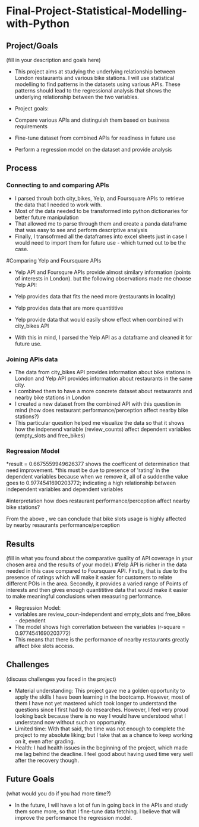 # Final-Project-Statistical-Modelling-with-Python

## Project/Goals
(fill in your description and goals here)
* This project aims at studying the underlying relationship between London restaurants and various bike stations. I will use statistical modelling to find patterns in the datasets using various APIs. These patterns should lead to the regressional analysis that shows the underlying relationship between the two variables.
  
* Project goals: 
* Compare various APIs and distinguish them based on business requirements
* Fine-tune dataset from combined APIs for readiness in future use
* Perform a regression model on the dataset and provide analysis

## Process
### Connecting to and comparing APIs
* I parsed throuh both city_bikes, Yelp, and Foursquare APIs to retrieve the data that I needed to work with.
* Most of the data needed to be transformed into python dictionaries for better future manipulation
* That allowed me to parse through them and create a panda dataframe that was easy to see and perform descriptive analysis
* Finally, I transofrmed all the dataframes into excel sheets just in case I would need to import them for future use - which turned out to be the case.

#Comparing Yelp and Foursquare APIs
* Yelp API and Foursqure APIs provide almost similary information (points of interests in London). but the following observations made me choose Yelp API:
* Yelp provides data that fits the need more (restaurants in locality)
* Yelp provides data that are more quantititive
* Yelp provide data that would easily show effect when combined with city_bikes API
  
* With this in mind, I parsed the Yelp API as a dataframe and cleaned it for future use. 
  
### Joining APIs data

* The data from city_bikes API provides information about bike stations in London and Yelp API provides information about restaurants in the same city.
* I combined them to have a more concrete dataset about restaurants and nearby bike stations in London
* I created a new dataset from the combined API with this question in mind (how does restaurant performance/perception affect nearby bike stations?)
* This particular question helped me visualize the data so that it shows how the indpenend variable (review_counts) affect dependent variables (empty_slots and free_bikes)

### Regression Model 

*result = 0.6675559949626377 shows the coefficent of determination that need improvement. 
*this must be due to presence of 'rating' in the dependent variables because when we remove it, all of a suddenthe value goes to 0.9774541690203772; indicating a high relationship between independent variables and dependent variables

#interpretation
how does restaurant performance/perception affect nearby bike stations?

From the above , we can conclude that bike slots usage is highly affected by nearby resaurants performance/perception

## Results
(fill in what you found about the comparative quality of API coverage in your chosen area and the results of your model.)
#Yelp API is richer in the data needed in this case compared to Foursquare API. Firstly, that is due to the presence of ratings which will make it easier for customers to relate different POIs in the area. Secondly, it provides a varied range of Points of interests and then gives enough quantititive data that would make it easier to make meaningful conclusions when measuring performance.

* Regression Model:
* variables are review_coun-independent and empty_slots and free_bikes - dependent
* The model shows high correrlation between the variables (r-square = 0.9774541690203772)
* This means that there is the performance of nearby restaurants greatly affect bike slots access. 

## Challenges 
(discuss challenges you faced in the project)
* Material understanding: This project gave me a golden opportunity to apply the skills I have been learning in the bootcamp. However, most of them I have not yet mastered which took longer to understand the questions since I first had to do researches. However, I feel very proud looking back because there is no way I would have understood what I understand now without such an opportunity. 
* Limited time: With that said, the time was not enough to complete the project to my absolute liking; but I take that as a chance to keep working on it, even after grading. 
* Health: I had health issues in the beginning of the project, which made me lag behind the deadline. I feel good about having used time very well after the recovery though. 

## Future Goals
(what would you do if you had more time?)
* In the future, I will have a lot of fun in going back in the APIs and study them some more, so that I fine-tune data fetching. I believe that will improve the performance the
regression model. 
